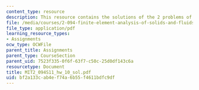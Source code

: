 ```yaml
---
content_type: resource
description: This resource contains the solutions of the 2 problems of homework 10.
file: /media/courses/2-094-finite-element-analysis-of-solids-and-fluids-ii-spring-2011/bf2a133cab4ef74a6b55f4611bdfc9df_MIT2_094S11_hw_10_sol.pdf
file_type: application/pdf
learning_resource_types:
- Assignments
ocw_type: OCWFile
parent_title: Assignments
parent_type: CourseSection
parent_uid: 7523f335-0f6f-63f7-c50c-25d0df143c6a
resourcetype: Document
title: MIT2_094S11_hw_10_sol.pdf
uid: bf2a133c-ab4e-f74a-6b55-f4611bdfc9df
---
```

